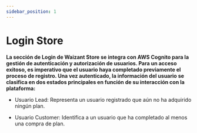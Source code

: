 ```yaml
---
sidebar_position: 1
---
```


# Login Store

**La sección de Login de Waizant Store se integra con AWS Cognito para la gestión de autenticación y autorización de usuarios. Para un acceso exitoso, es imperativo que el usuario haya completado previamente el proceso de registro. Una vez autenticado, la información del usuario se clasifica en dos estados principales en función de su interacción con la plataforma:**

+ Usuario Lead: Representa un usuario registrado que aún no ha adquirido ningún plan.

+ Usuario Customer: Identifica a un usuario que ha completado al menos una compra de plan.
